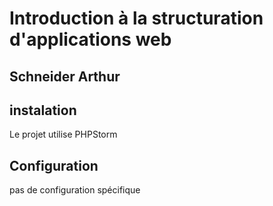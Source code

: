 #  Introduction à la structuration d'applications web

## Schneider Arthur

## instalation
Le projet utilise PHPStorm

## Configuration
pas de configuration spécifique
